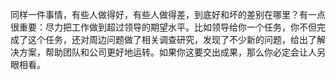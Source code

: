 同样一件事情，有些人做得好，有些人做得差，到底好和坏的差别在哪里？有一点很重要：尽力把工作做到超过领导的期望水平。比如领导给你一个任务，你不但完成了这个任务，还对周边问题做了相关调查研究，发现了不少新的问题，给出了解决方案，帮助团队和公司更好地运转。如果你这要交出成果，那么你必定会让人另眼相看。

